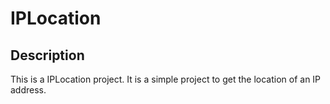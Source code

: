 # IPLocation

## Description

This is a IPLocation project. It is a simple project to get the location of an IP address.
